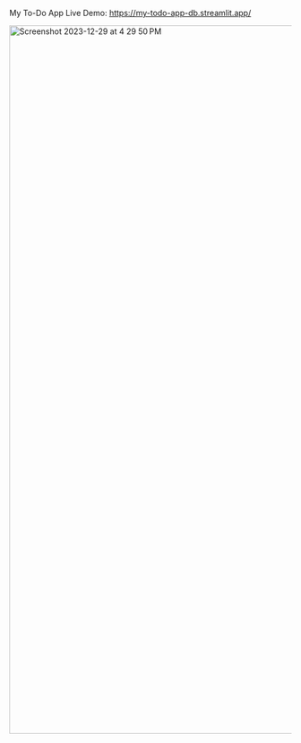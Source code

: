 My To-Do App
Live Demo: https://my-todo-app-db.streamlit.app/

<img width="1266" alt="Screenshot 2023-12-29 at 4 29 50 PM" src="https://github.com/DinaButko/my-todo-app/assets/97703238/906b3e8f-37e1-4909-8a0c-db4e5b4981ca">
